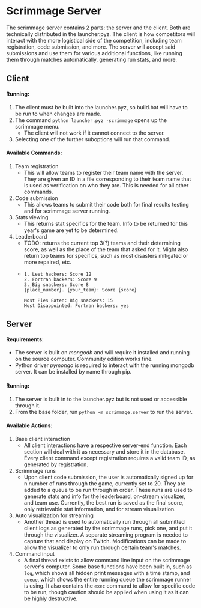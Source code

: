 # Scrimmage ServerThe scrimmage server contains 2 parts: the server and the client. Both are technically distributed in the launcher.pyz.The client is how competitors will interact with the more logistical side of the competition, including teamregistration, code submission, and more. The server will accept said submissions and use them for various additionalfunctions, like running them through matches automatically, generating run stats, and more.## Client#### Running:1. The client must be built into the launcher.pyz, so build.bat will have to be run to when changes are made.2. The command `python launcher.pyz -scrimmage` opens up the scrimmage menu.    - The client will not work if it cannot connect to the server.3. Selecting one of the further suboptions will run that command.#### Available Commands:1. Team registration    - This will allow teams to register their team name with the server. They are given an ID in a file corresponding to    their team name that is used as verification on who they are. This is needed for all other commands.2. Code submission    - This allows teams to submit their code both for final results testing and for scrimmage server running.3. Stats viewing    - This returns stat specifics for the team. Info to be returned for this year's game are yet to be determined.4. Leaderboard    - TODO: returns the current top 3(?) teams and their determining score, as well as the place of the team that asked    for it. Might also return top teams for specifics, such as most disasters mitigated or more repaired, etc.    - ```      1. Leet hackers: Score 12      2. Fortran backers: Score 9      3. Big snackers: Score 8      {place_number}. {your_team}: Score {score}            Most Pies Eaten: Big snackers: 15      Most Disappointed: Fortran backers: yes      ```## Server#### Requirements:- The server is built on *mongodb* and will require it installed and running on the source computer. Community editionworks fine.- Python driver *pymongo* is required to interact with the running mongodb server. It can be installed by name throughpip.#### Running:1. The server is built in to the launcher.pyz but is not used or accessible through it.2. From the base folder, run `python -m scrimmage.server` to run the server.#### Available Actions:1. Base client interaction    - All client interactions have a respective server-end function. Each section will deal with it as necessary and    store it in the database. Every client command except registration requires a valid team ID, as generated by    registration.2. Scrimmage runs    - Upon client code submission, the user is automatically signed up for n number of runs through the game, currently    set to 20. They are added to a queue to be run through in order. These runs are used to generate stats and info for    the leaderboard, on-stream visualizer, and team use. Currently, the best run is saved as the final score, only    retrievable stat information, and for stream visualization.3. Auto visualization for streaming    - Another thread is used to automatically run through all submitted client logs as generated by the scrimmage runs,    pick one, and put it through the visualizer. A separate streaming program is needed to capture that and display on     Twitch. Modifications can be made to allow the visualizer to only run through certain team's matches.4. Command input    - A final thread exists to allow command line input on the scrimmage server's computer. Some base functions have    been built in, such as `log`, which shows all hidden print messages with a time stamp, and `queue`, which shows the    entire running queue the scrimmage runner is using. It also contains the `exec` command to allow for specific code    to be run, though caution should be applied when using it as it can be highly destructive.
